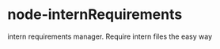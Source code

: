 node-internRequirements
=======================

intern requirements manager. Require intern files the easy way
